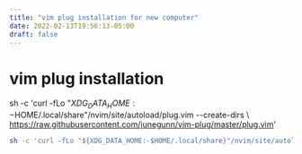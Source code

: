 ```yaml
---
title: "vim plug installation for new computer"
date: 2022-02-13T19:56:13-05:00
draft: false
---
```

# vim plug installation
sh -c 'curl -fLo "$XDG_DATA_HOME:-$HOME/.local/share"/nvim/site/autoload/plug.vim --create-dirs \\
   https://raw.githubusercontent.com/junegunn/vim-plug/master/plug.vim'


```bash
sh -c 'curl -fLo "${XDG_DATA_HOME:-$HOME/.local/share}"/nvim/site/autoload/plug.vim --create-dirs \ https://raw.githubusercontent.com/junegunn/vim-plug/master/plug.vim'

```
